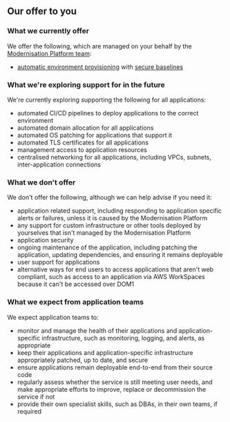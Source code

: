 ## Our offer to you

### What we currently offer

We offer the following, which are managed on your behalf by the [Modernisation Platform team](../team/team.md):

- [automatic environment provisioning](creating-environments.md) with [secure baselines](https://github.com/ministryofjustice/modernisation-platform-terraform-baselines)

### What we're exploring support for in the future

We're currently exploring supporting the following for all applications:

- automated CI/CD pipelines to deploy applications to the correct environment
- automated domain allocation for all applications
- automated OS patching for applications that support it
- automated TLS certificates for all applications
- management access to application resources
- centralised networking for all applications, including VPCs, subnets, inter-application connections

### What we don't offer

We don't offer the following, although we can help advise if you need it:

- application related support, including responding to application specific alerts or failures, unless it is caused by the Modernisation Platform
- any support for custom infrastructure or other tools deployed by yourselves that isn't managed by the Modernisation Platform
- application security
- ongoing maintenance of the application, including patching the application, updating dependencies, and ensuring it remains deployable
- user support for applications
- alternative ways for end users to access applications that aren't web compliant, such as access to an application via AWS WorkSpaces because it can't be accessed over DOM1

### What we expect from application teams

We expect application teams to:
- monitor and manage the health of their applications and application-specific infrastructure, such as monitoring, logging, and alerts, as appropriate
- keep their applications and application-specific infrastructure appropriately patched, up to date, and secure
- ensure applications remain deployable end-to-end from their source code
- regularly assess whether the service is still meeting user needs, and make appropriate efforts to improve, replace or decommission the service if not
- provide their own specialist skills, such as DBAs, in their own teams, if required
